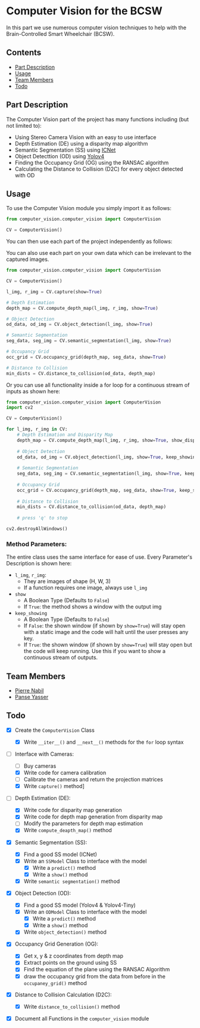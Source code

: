 # Computer Vision for the BCSW

In this part we use numerous computer vision techniques to help
with the Brain-Controlled Smart Wheelchair (BCSW).


## Contents

 - [Part Description](#Part-Description)
 - [Usage](#Usage)
 - [Team Members](#Team-Members)
 - [Todo](#Todo)


## Part Description

The Computer Vision part of the project has many functions including
(but not limited to):

 - Using Stereo Camera Vision with an easy to use interface
 - Depth Estimation (DE) using a disparity map algorithm
 - Semantic Segmentation (SS) using [ICNet](https://openaccess.thecvf.com/content_ECCV_2018/papers/Hengshuang_Zhao_ICNet_for_Real-Time_ECCV_2018_paper.pdf)
 - Object Detecttion (OD) using [Yolov4](https://arxiv.org/pdf/2004.10934.pdf)
 - Finding the Occupancy Grid (OG) using the RANSAC algorithm
 - Calculating the Distance to Collision (D2C) for every object detected with OD


## Usage

To use the Computer Vision module you simply import it as follows:

```python
from computer_vision.computer_vision import ComputerVision

CV = ComputerVision()
```


You can then use each part of the project independently as follows:

You can also use each part on your own data which can be irrelevant to 
the captured images.

```python
from computer_vision.computer_vision import ComputerVision

CV = ComputerVision()

l_img, r_img = CV.capture(show=True)

# Depth Estimation
depth_map = CV.compute_depth_map(l_img, r_img, show=True)

# Object Detection
od_data, od_img = CV.object_detection(l_img, show=True)

# Semantic Segmentation
seg_data, seg_img = CV.semantic_segmentation(l_img, show=True)

# Occupancy Grid
occ_grid = CV.occupancy_grid(depth_map, seg_data, show=True)

# Distance to Collision
min_dists = CV.distance_to_collision(od_data, depth_map)
```


Or you can use all functionality inside a for loop for a continuous stream of inputs
as shown here:

```python
from computer_vision.computer_vision import ComputerVision
import cv2

CV = ComputerVision()

for l_img, r_img in CV:    
    # Depth Estimation and Disparity Map
    depth_map = CV.compute_depth_map(l_img, r_img, show=True, show_disp=True, keep_showing=True)
    
    # Object Detection
    od_data, od_img = CV.object_detection(l_img, show=True, keep_showing=True)
    
    # Semantic Segmentation
    seg_data, seg_img = CV.semantic_segmentation(l_img, show=True, keep_showing=True)
    
    # Occupancy Grid
    occ_grid = CV.occupancy_grid(depth_map, seg_data, show=True, keep_showing=True)
    
    # Distance to Collision
    min_dists = CV.distance_to_collision(od_data, depth_map)
    
    # press 'q' to stop

cv2.destroyAllWindows()
```

### Method Parameters:

The entire class uses the same interface for ease of use.
Every Parameter's Description is shown here:

 - ```l_img```, ```r_img```:
   - They are images of shape (H, W, 3)
   - If a function requires one image, always use ```l_img```
 - ```show```
   - A Boolean Type (Defaults to ```False```)
   - If ```True```: the method shows a window with the output img
 - ```keep_showing```
   - A Boolean Type (Defaults to ```False```)
   - If ```False```: the shown window (if shown by ```show=True```) will stay open with a 
   static image and the code will halt until the user presses any key.
   - If ```True```: the shown window (if shown by ```show=True```) will stay open but the 
   code will keep running. Use this if you want to show a continuous stream of 
   outputs.


## Team Members

 - [Pierre Nabil](https://github.com/PierreNabil)
 - [Panse Yasser](https://github.com/Panse98)
 
 
## Todo
 - [x] Create the ```ComputerVision``` Class
   - [x] Write ```__iter__()``` and  ```__next__()``` methods for 
   the ```for``` loop syntax
   
 - [ ] Interface with Cameras:
   - [ ] Buy cameras
   - [x] Write code for camera calibration
   - [ ] Calibrate the cameras and return the projection matrices
   - [x] Write ```capture()``` method]
   
 - [ ] Depth Estimation (DE):
   - [x] Write code for disparity map generation
   - [x] Write code for depth map generation from disparity map
   - [ ] Modify the parameters for depth map estimation
   - [x] Write ```compute_deapth_map()``` method
   
 - [x] Semantic Segmentation (SS):
   - [x] Find a good SS model (ICNet)
   - [x] Write an ```SSModel``` Class to interface with the model
     - [x] Write a ```predict()``` method
     - [x] Write a ```show()``` method
   - [x] Write ```semantic segmentation()``` method
   
 - [x] Object Detection (OD):
   - [x] Find a good SS model (Yolov4 & Yolov4-Tiny)
   - [x] Write an ```ODModel``` Class to interface with the model
     - [x] Write a ```predict()``` method
     - [x] Write a ```show()``` method
   - [x] Write ```object_detection()``` method
   
 - [x] Occupancy Grid Generation (OG):
   - [x] Get x, y & z coordinates from depth map
   - [x] Extract points on the ground using SS
   - [x] Find the equation of the plane using the RANSAC Algorithm
   - [x] draw the occupancy grid from the data from before in the 
   ```occupaney_grid()``` method
   
 - [x] Distance to Collision Calculation (D2C):
   - [x] Write ```distance_to_collision()``` method
   
 - [x] Document all Functions in the ```computer_vision``` module
 

